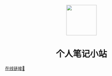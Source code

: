<p align="center">
  <img src="https://corgi-icode.netlify.app/logo.png" width="100" align="center" />

  <h1 align="center">个人笔记小站</h1>
  <a href="https://corgi-docs.netlify.app" target="_blank">在线链接🔗</a>
</p>